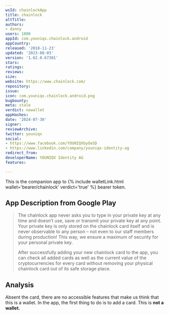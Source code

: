 ```yaml
---
wsId: chainlockApp
title: chainlock
altTitle: 
authors:
- danny
users: 1000
appId: com.youniqx.chainlock.android
appCountry: 
released: '2018-11-23'
updated: '2023-08-03'
version: '1.62.0.67301'
stars: 
ratings: 
reviews: 
size: 
website: https://www.chainlock.com/
repository: 
issue: 
icon: com.youniqx.chainlock.android.png
bugbounty: 
meta: stale
verdict: nowallet
appHashes: 
date: '2024-07-30'
signer: 
reviewArchive: 
twitter: youniqx
social:
- https://www.facebook.com/YOUNIQXbyOeSD
- https://www.linkedin.com/company/youniqx-identity-ag
redirect_from: 
developerName: YOUNIQX Identity AG
features: 

---
```


This is the companion app to {% include walletLink.html wallet='bearer/chainlock' verdict='true' %} bearer token. 

## App Description from Google Play

> The chainlock app never asks you to type in your private key at any time and doesn’t use, save or transmit your private key at any point. Your private key is only stored on the chainlock card itself and is never observable to any person – not even to our staff members during production! This way, we ensure a maximum of security for your personal private key.
>
> After successfully adding your new chainlock card to the app, you can check all added cards as well as the current value of the cryptocurrencies for every card without removing your physical chainlock card out of its safe storage place.

## Analysis 

Absent the card, there are no accessible features that make us think that this is a wallet. In the app, the first thing to do is to add a card. This is **not a wallet.**